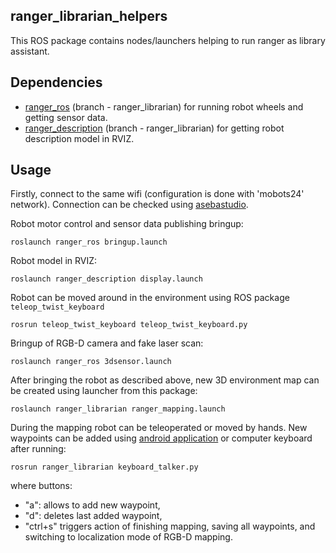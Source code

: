 ranger_librarian_helpers
------------

This ROS package contains nodes/launchers helping to run ranger as library assistant.

Dependencies
------------

- [ranger_ros](https://github.com/chili-epfl/ranger_ros) (branch - ranger_librarian) for running robot wheels and getting sensor data.
- [ranger_description](https://github.com/chili-epfl/ranger_description) (branch - ranger_librarian)  for getting robot description model in RVIZ.

## Usage

Firstly, connect to the same wifi (configuration is done with 'mobots24' network). Connection can be checked using [asebastudio](https://www.thymio.org/en:asebastudio). 

Robot motor control and sensor data publishing bringup:
```
roslaunch ranger_ros bringup.launch
```
Robot model in RVIZ:
```
roslaunch ranger_description display.launch
```
Robot can be moved around in the environment using ROS package `teleop_twist_keyboard`
```
rosrun teleop_twist_keyboard teleop_twist_keyboard.py
```
Bringup of RGB-D camera and fake laser scan:
```
roslaunch ranger_ros 3dsensor.launch
```

After bringing the robot as described above, new 3D environment map can be created using launcher from this package:
```
roslaunch ranger_librarian ranger_mapping.launch
```
During the mapping robot can be teleoperated or moved by hands. New waypoints can be added using  [android application](https://github.com/DonatasKozlovskis/ranger_app) or computer keyboard after running:
```
rosrun ranger_librarian keyboard_talker.py
```
where buttons:
- "a": allows to add new waypoint,
- "d": deletes last added waypoint,
- "ctrl+s" triggers action of finishing mapping, saving all waypoints, and switching to localization mode of RGB-D mapping.




